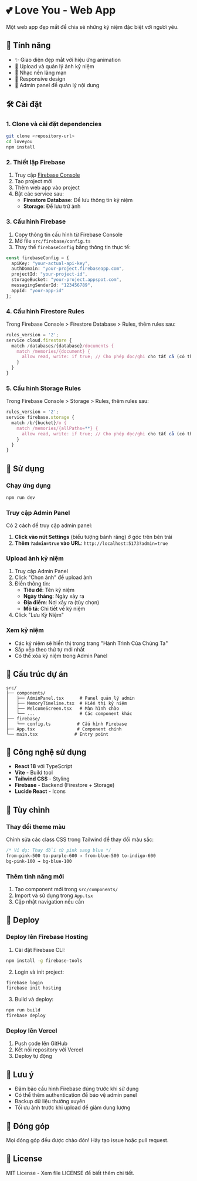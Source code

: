 # 💕 Love You - Web App

Một web app đẹp mắt để chia sẻ những kỷ niệm đặc biệt với người yêu.

## 🚀 Tính năng

- ✨ Giao diện đẹp mắt với hiệu ứng animation
- 📸 Upload và quản lý ảnh kỷ niệm
- 🎵 Nhạc nền lãng mạn
- 📱 Responsive design
- 🔐 Admin panel để quản lý nội dung

## 🛠️ Cài đặt

### 1. Clone và cài đặt dependencies

```bash
git clone <repository-url>
cd loveyou
npm install
```

### 2. Thiết lập Firebase

1. Truy cập [Firebase Console](https://console.firebase.google.com/)
2. Tạo project mới
3. Thêm web app vào project
4. Bật các service sau:
   - **Firestore Database**: Để lưu thông tin kỷ niệm
   - **Storage**: Để lưu trữ ảnh

### 3. Cấu hình Firebase

1. Copy thông tin cấu hình từ Firebase Console
2. Mở file `src/firebase/config.ts`
3. Thay thế `firebaseConfig` bằng thông tin thực tế:

```typescript
const firebaseConfig = {
  apiKey: "your-actual-api-key",
  authDomain: "your-project.firebaseapp.com",
  projectId: "your-project-id",
  storageBucket: "your-project.appspot.com",
  messagingSenderId: "123456789",
  appId: "your-app-id"
};
```

### 4. Cấu hình Firestore Rules

Trong Firebase Console > Firestore Database > Rules, thêm rules sau:

```javascript
rules_version = '2';
service cloud.firestore {
  match /databases/{database}/documents {
    match /memories/{document} {
      allow read, write: if true; // Cho phép đọc/ghi cho tất cả (có thể thay đổi sau)
    }
  }
}
```

### 5. Cấu hình Storage Rules

Trong Firebase Console > Storage > Rules, thêm rules sau:

```javascript
rules_version = '2';
service firebase.storage {
  match /b/{bucket}/o {
    match /memories/{allPaths=**} {
      allow read, write: if true; // Cho phép đọc/ghi cho tất cả (có thể thay đổi sau)
    }
  }
}
```

## 🎯 Sử dụng

### Chạy ứng dụng

```bash
npm run dev
```

### Truy cập Admin Panel

Có 2 cách để truy cập admin panel:

1. **Click vào nút Settings** (biểu tượng bánh răng) ở góc trên bên trái
2. **Thêm `?admin=true` vào URL**: `http://localhost:5173?admin=true`

### Upload ảnh kỷ niệm

1. Truy cập Admin Panel
2. Click "Chọn ảnh" để upload ảnh
3. Điền thông tin:
   - **Tiêu đề**: Tên kỷ niệm
   - **Ngày tháng**: Ngày xảy ra
   - **Địa điểm**: Nơi xảy ra (tùy chọn)
   - **Mô tả**: Chi tiết về kỷ niệm
4. Click "Lưu Kỷ Niệm"

### Xem kỷ niệm

- Các kỷ niệm sẽ hiển thị trong trang "Hành Trình Của Chúng Ta"
- Sắp xếp theo thứ tự mới nhất
- Có thể xóa kỷ niệm trong Admin Panel

## 📁 Cấu trúc dự án

```
src/
├── components/
│   ├── AdminPanel.tsx      # Panel quản lý admin
│   ├── MemoryTimeline.tsx  # Hiển thị kỷ niệm
│   ├── WelcomeScreen.tsx   # Màn hình chào
│   └── ...                 # Các component khác
├── firebase/
│   └── config.ts          # Cấu hình Firebase
├── App.tsx                # Component chính
└── main.tsx              # Entry point
```

## 🔧 Công nghệ sử dụng

- **React 18** với TypeScript
- **Vite** - Build tool
- **Tailwind CSS** - Styling
- **Firebase** - Backend (Firestore + Storage)
- **Lucide React** - Icons

## 🎨 Tùy chỉnh

### Thay đổi theme màu

Chỉnh sửa các class CSS trong Tailwind để thay đổi màu sắc:

```css
/* Ví dụ: Thay đổi từ pink sang blue */
from-pink-500 to-purple-600 → from-blue-500 to-indigo-600
bg-pink-100 → bg-blue-100
```

### Thêm tính năng mới

1. Tạo component mới trong `src/components/`
2. Import và sử dụng trong `App.tsx`
3. Cập nhật navigation nếu cần

## 🚀 Deploy

### Deploy lên Firebase Hosting

1. Cài đặt Firebase CLI:
```bash
npm install -g firebase-tools
```

2. Login và init project:
```bash
firebase login
firebase init hosting
```

3. Build và deploy:
```bash
npm run build
firebase deploy
```

### Deploy lên Vercel

1. Push code lên GitHub
2. Kết nối repository với Vercel
3. Deploy tự động

## 📝 Lưu ý

- Đảm bảo cấu hình Firebase đúng trước khi sử dụng
- Có thể thêm authentication để bảo vệ admin panel
- Backup dữ liệu thường xuyên
- Tối ưu ảnh trước khi upload để giảm dung lượng

## 🤝 Đóng góp

Mọi đóng góp đều được chào đón! Hãy tạo issue hoặc pull request.

## 📄 License

MIT License - Xem file LICENSE để biết thêm chi tiết. 